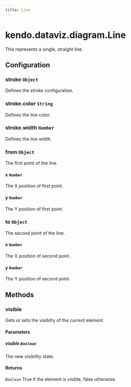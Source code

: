 ```yaml
---
title: Line
---
```


# kendo.dataviz.diagram.Line

This represents a single, straight line.

## Configuration

### stroke `Object`

Defines the stroke configuration.

### stroke.color `String`

Defines the line color.

### stroke.width `Number`

Defines the line width.

### from `Object`

The first point of the line.

#### x `Number`

The X position of first point.

#### y `Number`

The Y position of first point.

### to `Object`

The second point of the line.

#### x `Number`

The X position of second point.

#### y `Number`

The Y position of second point.

## Methods

### visible

Gets or sets the visibilty of the current element.

#### Parameters

##### visible `Boolean`

The new visibility state.

#### Returns

`Boolean` True if the element is visible, false otherwise.
